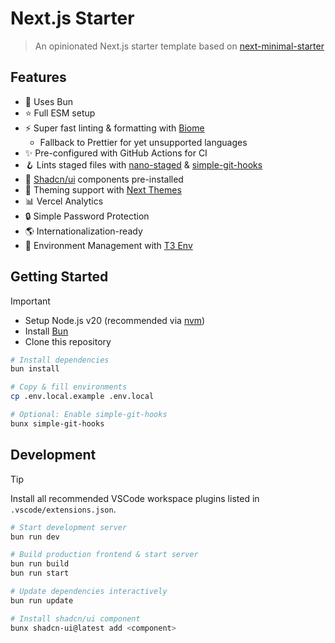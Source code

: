 # Next.js Starter

> An opinionated Next.js starter template based on [next-minimal-starter](https://github.com/ixahmedxi/next-minimal-starter)

## Features

- 🥟 Uses Bun
- ⭐️ Full ESM setup
- ⚡️ Super fast linting & formatting with [Biome](https://biomejs.dev)
  - Fallback to Prettier for yet unsupported languages
- ✨ Pre-configured with GitHub Actions for CI
- 🪝 Lints staged files with [nano-staged](https://github.com/usmanyunusov/nano-staged) & [simple-git-hooks](https://github.com/toplenboren/simple-git-hooks)
- 💅 [Shadcn/ui](https://ui.shadcn.com/) components pre-installed
- 🌚 Theming support with [Next Themes](https://github.com/pacocoursey/next-themes)
- 📊 Vercel Analytics
- 🔒 Simple Password Protection
- 🌎 Internationalization-ready
- 🔑 Environment Management with [T3 Env](https://env.t3.gg/)

## Getting Started

> [!IMPORTANT]
>
> - Setup Node.js v20 (recommended via [nvm](https://github.com/nvm-sh/nvm))
> - Install [Bun](https://bun.sh/)
> - Clone this repository

```bash
# Install dependencies
bun install

# Copy & fill environments
cp .env.local.example .env.local

# Optional: Enable simple-git-hooks
bunx simple-git-hooks
```

## Development

> [!TIP]  
> Install all recommended VSCode workspace plugins listed in `.vscode/extensions.json`.

```bash
# Start development server
bun run dev

# Build production frontend & start server
bun run build
bun run start

# Update dependencies interactively
bun run update

# Install shadcn/ui component
bunx shadcn-ui@latest add <component>
```
